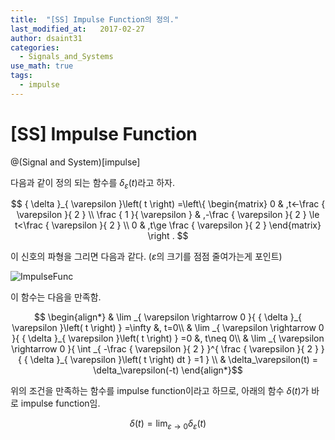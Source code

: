 ```yaml
---
title:  "[SS] Impulse Function의 정의."
last_modified_at:   2017-02-27
author: dsaint31
categories: 
  - Signals_and_Systems
use_math: true
tags: 
  - impulse
---
```


# [SS] Impulse Function
@(Signal and System)[impulse]

다음과 같이 정의 되는 함수를 $\delta_\varepsilon (t)$라고 하자.

$$
{ \delta }_{ \varepsilon  }\left( t \right) =\left\{ 
\begin{matrix} 0 & ,t<-\frac { \varepsilon  }{ 2 }  \\ 
\frac { 1 }{ \varepsilon  }  & ,-\frac { \varepsilon  }{ 2 } \le t<\frac { \varepsilon  }{ 2 }  \\ 0 & ,t\ge \frac { \varepsilon  }{ 2 } 
 \end{matrix} 
 \right .
$$

이 신호의 파형을 그리면 다음과 같다. ($\varepsilon$의 크기를 점점 줄여가는게 포인트)

![ImpulseFunc](https://docs.google.com/drawings/d/e/2PACX-1vTl9eldm3mgyeKcxCOhBXh_jxRGdbNHuNoBFcgu6Sp-_pOklIJ5Oujs2PF1EulQN_-Ove29NFdb-MBG/pub?w=579&h=375)

이 함수는 다음을 만족함.

$$
\begin{align*}
& \lim _{ \varepsilon \rightarrow 0 }{ { \delta }_{ \varepsilon }\left( t \right) } =\infty &, t=0\\ 
& \lim _{ \varepsilon \rightarrow 0 }{ { \delta }_{ \varepsilon }\left( t \right) } =0 &, t\neq 0\\ 
& \lim _{ \varepsilon \rightarrow 0 }{ \int _{ -\frac { \varepsilon }{ 2 } }^{ \frac { \varepsilon }{ 2 } }{ { \delta }_{ \varepsilon }\left( t \right) dt } =1 } \\
& \delta_\varepsilon(t) = \delta_\varepsilon(-t)
\end{align*}$$

위의 조건을 만족하는 함수를 impulse function이라고 하므로, 아래의 함수 $\delta(t)$가 바로 impulse function임.


$$\delta \left( t \right)=\lim _{ \varepsilon \rightarrow 0 }{ { \delta }_{ \varepsilon }\left( t \right) }$$
